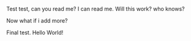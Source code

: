 Test test, can you read me? I can read me. Will this work? who knows?

Now what if i add more?

Final test. Hello World!